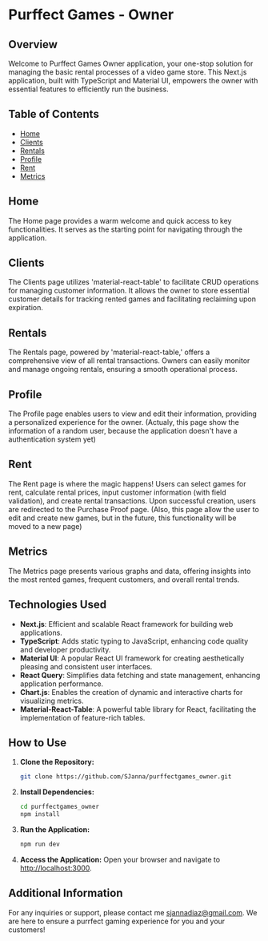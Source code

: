 # Purffect Games - Owner

## Overview

<!-- ![Home](./images/logo.png) -->

Welcome to Purffect Games Owner application, your one-stop solution for managing the basic rental processes of a video game store. This Next.js application, built with TypeScript and Material UI, empowers the owner with essential features to efficiently run the business.

## Table of Contents

- [Home](#home)
- [Clients](#clients)
- [Rentals](#rentals)
- [Profile](#profile)
- [Rent](#rent)
- [Metrics](#metrics)

## Home

The Home page provides a warm welcome and quick access to key functionalities. It serves as the starting point for navigating through the application.

<!-- ![Home](./images/home.png) -->

## Clients

The Clients page utilizes 'material-react-table' to facilitate CRUD operations for managing customer information. It allows the owner to store essential customer details for tracking rented games and facilitating reclaiming upon expiration.

<!-- ![Clients](./images/clients.png) -->

## Rentals

The Rentals page, powered by 'material-react-table,' offers a comprehensive view of all rental transactions. Owners can easily monitor and manage ongoing rentals, ensuring a smooth operational process.

<!-- ![Rentals](./images/rentals.png) -->

## Profile

The Profile page enables users to view and edit their information, providing a personalized experience for the owner.
(Actualy, this page show the information of a random user, because the application doesn't have a authentication system yet)

<!-- ![Profile](./images/profile.png) -->

## Rent

The Rent page is where the magic happens! Users can select games for rent, calculate rental prices, input customer information (with field validation), and create rental transactions. Upon successful creation, users are redirected to the Purchase Proof page.
(Also, this page allow the user to edit and create new games, but in the future, this functionality will be moved to a new page)

<!-- ![Rent](./images/rent.png) -->

## Metrics

The Metrics page presents various graphs and data, offering insights into the most rented games, frequent customers, and overall rental trends.

<!-- ![Metrics](./images/metrics.png) -->

## Technologies Used

- **Next.js**: Efficient and scalable React framework for building web applications.
- **TypeScript**: Adds static typing to JavaScript, enhancing code quality and developer productivity.
- **Material UI**: A popular React UI framework for creating aesthetically pleasing and consistent user interfaces.
- **React Query**: Simplifies data fetching and state management, enhancing application performance.
- **Chart.js**: Enables the creation of dynamic and interactive charts for visualizing metrics.
- **Material-React-Table**: A powerful table library for React, facilitating the implementation of feature-rich tables.

## How to Use

1. **Clone the Repository:**
   ```bash
   git clone https://github.com/SJanna/purffectgames_owner.git
   ```

2. **Install Dependencies:**
   ```bash
   cd purffectgames_owner
   npm install
   ```

3. **Run the Application:**
   ```bash
   npm run dev
   ```

4. **Access the Application:**
   Open your browser and navigate to [http://localhost:3000](http://localhost:3000).

## Additional Information

For any inquiries or support, please contact me [sjannadiaz@gmail.com](mailto:sjanna@gmail.com). We are here to ensure a purrfect gaming experience for you and your customers!